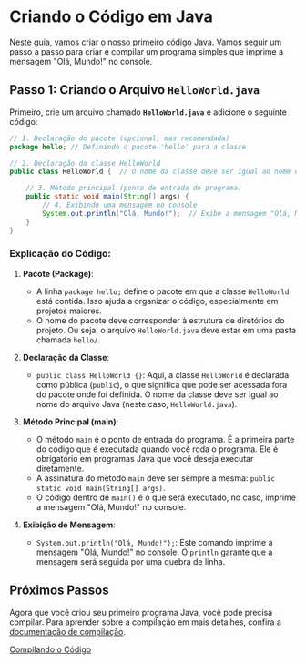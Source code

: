 # Criando o Código em Java

Neste guia, vamos criar o nosso primeiro código Java. Vamos seguir um passo a passo para criar e compilar um programa simples que imprime a mensagem "Olá, Mundo!" no console.

## Passo 1: Criando o Arquivo `HelloWorld.java`

Primeiro, crie um arquivo chamado **`HelloWorld.java`** e adicione o seguinte código:

```java
// 1. Declaração do pacote (opcional, mas recomendada)
package hello; // Definindo o pacote 'hello' para a classe

// 2. Declaração da classe HelloWorld
public class HelloWorld {  // O nome da classe deve ser igual ao nome do arquivo (.java)

    // 3. Método principal (ponto de entrada do programa)
    public static void main(String[] args) {
        // 4. Exibindo uma mensagem no console
        System.out.println("Olá, Mundo!");  // Exibe a mensagem "Olá, Mundo!" no console
    }
}
```

### Explicação do Código:

1. **Pacote (Package)**:
   - A linha `package hello;` define o pacote em que a classe `HelloWorld` está contida. Isso ajuda a organizar o código, especialmente em projetos maiores.
   - O nome do pacote deve corresponder à estrutura de diretórios do projeto. Ou seja, o arquivo `HelloWorld.java` deve estar em uma pasta chamada `hello/`.

2. **Declaração da Classe**:
   - `public class HelloWorld {}`: Aqui, a classe `HelloWorld` é declarada como pública (`public`), o que significa que pode ser acessada fora do pacote onde foi definida. O nome da classe deve ser igual ao nome do arquivo Java (neste caso, `HelloWorld.java`).

3. **Método Principal (main)**:
   - O método `main` é o ponto de entrada do programa. É a primeira parte do código que é executada quando você roda o programa. Ele é obrigatório em programas Java que você deseja executar diretamente.
   - A assinatura do método `main` deve ser sempre a mesma: `public static void main(String[] args)`.
   - O código dentro de `main()` é o que será executado, no caso, imprime a mensagem "Olá, Mundo!" no console.

4. **Exibição de Mensagem**:
   - `System.out.println("Olá, Mundo!");`: Este comando imprime a mensagem "Olá, Mundo!" no console. O `println` garante que a mensagem será seguida por uma quebra de linha.

## Próximos Passos

Agora que você criou seu primeiro programa Java, você pode precisa compilar. Para aprender sobre a compilação em mais detalhes, confira a [documentação de compilação](complicao.md).

[Compilando o Código](./compilacao.md)


